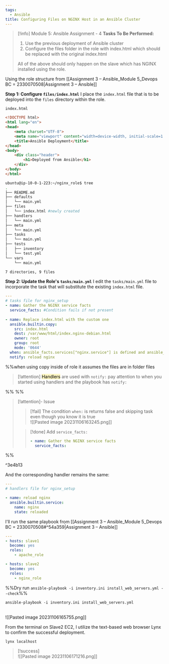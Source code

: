 ```yaml
---
tags:
  - Ansible
title: Configuring Files on NGINX Host in an Ansible Cluster
---
```

<!--
🚀 **Mastering Ansible: Advanced Playbook Execution and Role Customization!** In a recent assignment for my DevOps training, I enhanced my Ansible expertise by customizing roles and playbooks for specific deployment tasks. The project focused on updating a web server's content using an Ansible role, demonstrating my ability to manage and automate complex configurations. This exercise provided in-depth experience in utilizing Ansible for efficient and precise server updates, reinforcing my skills in automation and configuration management.

#Ansible #DevOps #Automation #ConfigurationManagement #ProfessionalDevelopment
-->


> [!info] Module 5: Ansible Assignment - 4
> **Tasks To Be Performed:** 
> 1. Use the previous deployment of Ansible cluster 
> 2. Configure the files folder in the role with index.html which should be replaced with the original index.html 
> 
> All of the above should only happen on the slave which has NGINX installed using the role.

Using the role structure from [[Assignment 3 – Ansible_Module 5_Devops BC = 2330070508|Assignment 3 – Ansible]] 

**Step 1: Configure `files/index.html`** 
I place the `index.html` file that is to be deployed into the `files` directory within the role.

`index.html`
```html
<!DOCTYPE html>
<html lang="en">
<head>
    <meta charset="UTF-8">
    <meta name="viewport" content="width=device-width, initial-scale=1.0">
    <title>Ansible Deployment</title>
</head>
<body>
    <div class="header">
        <h1>Deployed from Ansible</h1>
    </div>
</body>
</html>
```


```bash
ubuntu@ip-10-0-1-223:~/nginx_role$ tree
.
├── README.md
├── defaults
│   └── main.yml
├── files
│   └── index.html #newly created
├── handlers
│   └── main.yml
├── meta
│   └── main.yml
├── tasks
│   └── main.yml
├── tests
│   ├── inventory
│   └── test.yml
└── vars
    └── main.yml

7 directories, 9 files
```



**Step 2: Update the Role's `tasks/main.yml`** 
I edit the `tasks/main.yml` file to incorporate the task that will substitute the existing `index.html` file.

```yaml
---
# tasks file for nginx_setup
- name: Gather the NGINX service facts
  service_facts: #Condition fails if not present
  
- name: Replace index.html with the custom one
  ansible.builtin.copy:
    src: index.html
    dest: /var/www/html/index.nginx-debian.html
    owner: root
    group: root
    mode: '0644'
  when: ansible_facts.services["nginx.service"] is defined and ansible_facts.services["nginx.service"].state == "running"
  notify: reload nginx
```

%%when using copy inside of role it assumes the files are in folder files

> [!attention]
> <mark style="background: #FFF3A3A6;">Handlers</mark> are used with `notify:` pay attention to when you started using handlers and the playbook has `notify:`

%%
%%
> [!attention]- Issue
> > [!fail] The condition `when:` is returns false and skipping task even though you know it is true
> > <br>![[Pasted image 20231106163245.png]]
> 
> > [!done] Add `service_facts:`
> > ```yaml
> > - name: Gather the NGINX service facts
> >   service_facts:
> > ```
> > 
> 

%%

^3e4b13

And the corresponding handler remains the same:
```yaml
---
# handlers file for nginx_setup

- name: reload nginx
  ansible.builtin.service:
    name: nginx
    state: reloaded
```

I'll run the same playbook from [[Assignment 3 – Ansible_Module 5_Devops BC = 2330070508#^54a359|Assignment 3 – Ansible]]

```yaml
---
- hosts: slave1
  become: yes
  roles:
    - apache_role

- hosts: slave2
  become: yes
  roles:
    - nginx_role
```

%%Dry run `ansible-playbook -i inventory.ini install_web_servers.yml --check`%%

```
ansible-playbook -i inventory.ini install_web_servers.yml 
```
<br>![[Pasted image 20231106165755.png]]

From the terminal on Slave2 EC2, I utilize the text-based web browser Lynx to confirm the successful deployment.
```
lynx localhost
```

> [!success]
> <br>![[Pasted image 20231106171216.png]]
